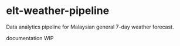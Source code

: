 # elt-weather-pipeline
Data analytics pipeline for Malaysian general 7-day weather forecast.

documentation WIP
